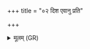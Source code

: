 +++
title = "०२ दिश एवानु प्रति"

+++
<details><summary>मूलम् (GR)</summary>

दिश एवानु प्रति तिष्ठति  
यः (…) ॥ +++(see 17.27.4b)+++
</details>